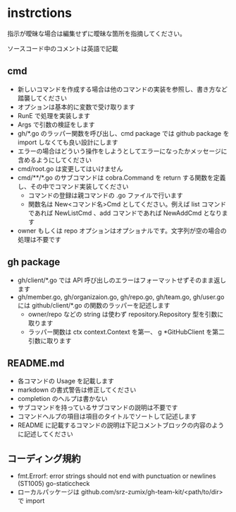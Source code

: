# instrctions

指示が曖昧な場合は編集せずに曖昧な箇所を指摘してください。

ソースコード中のコメントは英語で記載

## cmd

* 新しいコマンドを作成する場合は他のコマンドの実装を参照し、書き方など踏襲してください
* オプションは基本的に変数で受け取ります
* RunE で処理を実装します
* Args で引数の検証をします
* gh/*.go のラッパー関数を呼び出し、cmd package では github package を import しなくても良い設計にします
* エラーの場合はどういう操作をしようとしてエラーになったかメッセージに含めるようにしてください
* cmd/root.go は変更してはいけません
* cmd/**/*.go のサブコマンドは cobra.Command を return する関数を定義し、その中でコマンド実装してください
  * コマンドの登録は親コマンドの .go ファイルで行います
  * 関数名は New<コマンド名>Cmd としてください。例えば list コマンドであれば NewListCmd 、add コマンドであれば NewAddCmd となります
* owner もしくは repo オプションはオプショナルです。文字列が空の場合の処理は不要です

## gh package

* gh/client/*.go では API 呼び出しのエラーはフォーマットせずそのまま返します
* gh/member.go, gh/organizaion.go, gh/repo.go, gh/team.go, gh/user.go には github/client/*.go の関数のラッパーを記述します
  * owner/repo などの string は使わず repository.Repository 型を引数に取ります
  * ラッパー関数は ctx context.Context を第一、 g *GitHubClient を第二引数に取ります

## README.md

* 各コマンドの Usage を記載します
* markdown の書式警告は修正してください
* completion のヘルプは書かない
* サブコマンドを持っているサブコマンドの説明は不要です
* コマンドヘルプの項目は項目のタイトルでソートして記述します
* README に記載するコマンドの説明は下記コメントブロックの内容のように記述してください

<!--
### コマンドの機能

```sh
コマンド列
```

コマンドの Long の説明
-->

## コーディング規約

* fmt.Errorf: error strings should not end with punctuation or newlines (ST1005) go-staticcheck
* ローカルパッケージは github.com/srz-zumix/gh-team-kit/<path/to/dir> で import

